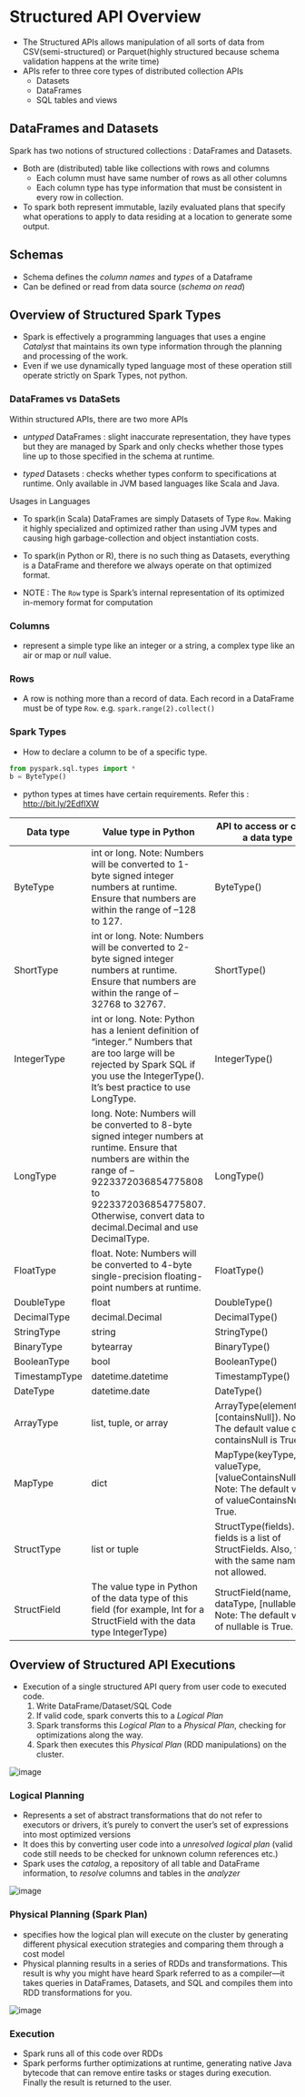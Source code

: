 # Structured API Overview

- The Structured APIs allows manipulation of all sorts of data from CSV(semi-structured) or Parquet(highly structured because schema validation happens at the write time)
- APIs refer to three core types of distributed collection APIs
    - Datasets
    - DataFrames
    - SQL tables and views

## DataFrames and Datasets

Spark has two notions of structured collections : DataFrames and Datasets.

- Both are (distributed) table like collections with rows and columns
    - Each column must have same number of rows as all other columns
    - Each column type has type information that must be consistent in every row in collection.
- To spark both represent immutable, lazily evaluated plans that specify what operations to apply to data residing at a location to generate some output.

## Schemas

- Schema defines the *column names* and *types* of a Dataframe
- Can be defined or read from data source (*schema on read*)

## Overview of Structured Spark Types

- Spark is effectively a programming languages that uses a engine *Catalyst* that maintains its own type information through the planning and processing of the work.
- Even if we use dynamically typed language most of these operation still operate strictly on Spark Types, not python.

### DataFrames vs DataSets

Within structured APIs, there are two more APIs

- *untyped* DataFrames : slight inaccurate representation, they have types but they are managed by Spark and only checks whether those types line up to those specified in the schema at runtime.

- *typed* Datasets : checks whether types conform to specifications at runtime. Only available in JVM based languages like Scala and Java.

Usages in Languages

- To spark(in Scala) DataFrames are simply Datasets of Type `Row`. Making it highly specialized and optimized rather than using JVM types and causing high garbage-collection and object instantiation costs.
- To spark(in Python or R), there is no such thing as Datasets, everything is a DataFrame and therefore we always operate on that optimized format.

-  NOTE : The `Row` type is Spark’s internal representation of its optimized in-memory format for computation

### Columns

- represent a simple type like an integer or a string, a complex type like an air or map or *null* value.

### Rows

- A row is nothing more than a record of data. Each record in a DataFrame must be of type `Row`. e.g. `spark.range(2).collect()`

### Spark Types

- How to declare a column to be of a specific type.

````python
from pyspark.sql.types import *
b = ByteType()
````

- python types at times have certain requirements. Refer this : http://bit.ly/2EdflXW


| Data type     | Value type in Python                                                                                                                                                    | API to access or create a data type                                                                                          |
|---------------|-------------------------------------------------------------------------------------------------------------------------------------------------------------------------|------------------------------------------------------------------------------------------------------------------------------|
| ByteType      | int or long. Note: Numbers will be converted to 1-byte signed integer numbers at runtime. Ensure that numbers are within the range of –128 to 127.                      | ByteType()                                                                                                                   |
| ShortType     | int or long. Note: Numbers will be converted to 2-byte signed integer numbers at runtime. Ensure that numbers are within the range of –32768 to 32767.                  | ShortType()                                                                                                                  |
| IntegerType   | int or long. Note: Python has a lenient definition of “integer.” Numbers that are too large will be rejected by Spark SQL if you use the IntegerType(). It’s best practice to use LongType. | IntegerType()                                                                                                                |
| LongType      | long. Note: Numbers will be converted to 8-byte signed integer numbers at runtime. Ensure that numbers are within the range of –9223372036854775808 to 9223372036854775807. Otherwise, convert data to decimal.Decimal and use DecimalType. | LongType()                                                                                                                   |
| FloatType     | float. Note: Numbers will be converted to 4-byte single-precision floating-point numbers at runtime.                                                                   | FloatType()                                                                                                                  |
| DoubleType    | float                                                                                                                                                                   | DoubleType()                                                                                                                 |
| DecimalType   | decimal.Decimal                                                                                                                                                         | DecimalType()                                                                                                                |
| StringType    | string                                                                                                                                                                  | StringType()                                                                                                                 |
| BinaryType    | bytearray                                                                                                                                                               | BinaryType()                                                                                                                 |
| BooleanType   | bool                                                                                                                                                                    | BooleanType()                                                                                                                |
| TimestampType | datetime.datetime                                                                                                                                                       | TimestampType()                                                                                                              |
| DateType      | datetime.date                                                                                                                                                           | DateType()                                                                                                                   |
| ArrayType     | list, tuple, or array                                                                                                                                                   | ArrayType(elementType, [containsNull]). Note: The default value of containsNull is True.                                     |
| MapType       | dict                                                                                                                                                                    | MapType(keyType, valueType, [valueContainsNull]). Note: The default value of valueContainsNull is True.                      |
| StructType    | list or tuple                                                                                                                                                           | StructType(fields). Note: fields is a list of StructFields. Also, fields with the same name are not allowed.                 |
| StructField   | The value type in Python of the data type of this field (for example, Int for a StructField with the data type IntegerType)                                             | StructField(name, dataType, [nullable]). Note: The default value of nullable is True.                                        |

## Overview of Structured API Executions

- Execution of a single structured API query from user code to executed code.
  1. Write DataFrame/Dataset/SQL Code
  2. If valid code, spark converts this to a *Logical Plan*
  3. Spark transforms this *Logical Plan* to a *Physical Plan*, checking for optimizations along the way.
  4. Spark then executes this *Physical Plan* (RDD manipulations) on the cluster.

![image](https://learning.oreilly.com/api/v2/epubs/urn:orm:book:9781491912201/files/assets/spdg_0401.png)

### Logical Planning

- Represents a set of abstract transformations that do not refer to executors or drivers, it’s purely to convert the user’s set of expressions into most optimized versions
- It does this by converting user code into a *unresolved logical plan* (valid code still needs to be checked for unknown column references etc.)
- Spark uses the *catalog*, a repository of all table and DataFrame information, to *resolve* columns and tables in the *analyzer*

![image](https://learning.oreilly.com/api/v2/epubs/urn:orm:book:9781491912201/files/assets/spdg_0402.png)

### Physical Planning (Spark Plan)

- specifies how the logical plan will execute on the cluster by generating different physical execution strategies and comparing them through a cost model
- Physical planning results in a series of RDDs and transformations. This result  is why you might have heard Spark referred to as a compiler—it takes  queries in DataFrames, Datasets, and SQL and compiles them into RDD  transformations for you.

![image](https://learning.oreilly.com/api/v2/epubs/urn:orm:book:9781491912201/files/assets/spdg_0403.png)

### Execution

- Spark runs all of this code over RDDs
- Spark performs further optimizations at runtime, generating native Java  bytecode that can remove entire tasks or stages during execution. Finally the result is returned to the user.
